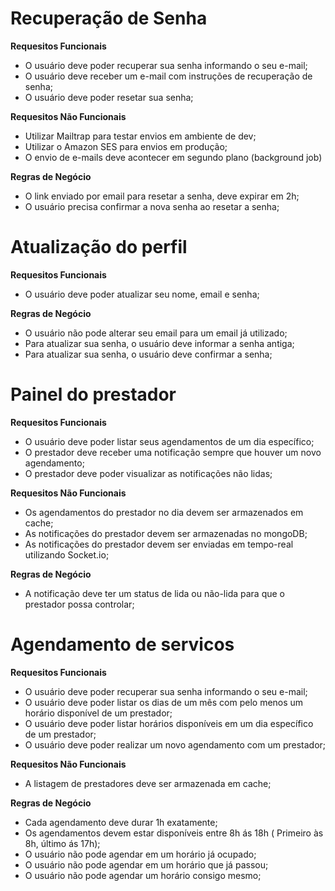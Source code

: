 # Recuperação de Senha

  **Requesitos Funcionais**

  - O usuário deve poder recuperar sua senha informando o seu e-mail;
  - O usuário deve receber um e-mail com instruções de recuperação de senha;
  - O usuário deve poder resetar sua senha;

  **Requesitos Não Funcionais**

  - Utilizar Mailtrap para testar envios em ambiente de dev;
  - Utilizar o Amazon SES para envios em produção;
  - O envio de e-mails deve acontecer em segundo plano (background job)

  **Regras de Negócio**

  - O link enviado por email para resetar a senha, deve expirar em 2h;
  - O usuário precisa confirmar a nova senha ao resetar a senha;


# Atualização do perfil

  **Requesitos Funcionais**

  - O usuário deve poder atualizar seu nome, email e senha;

  **Regras de Negócio**

  - O usuário não pode alterar seu email para um email já utilizado;
  - Para atualizar sua senha, o usuário deve informar a senha antiga;
  - Para atualizar sua senha, o usuário deve confirmar a senha;

# Painel do prestador

  **Requesitos Funcionais**

  - O usuário deve poder listar seus agendamentos de um dia específico;
  - O prestador deve receber uma notificação sempre que houver um novo agendamento;
  - O prestador deve poder visualizar as notificações não lidas;

  **Requesitos Não Funcionais**

  - Os agendamentos do prestador no dia devem ser armazenados em cache;
  - As notificações do prestador devem ser armazenadas no mongoDB;
  - As notificações do prestador devem ser enviadas em tempo-real utilizando Socket.io;

  **Regras de Negócio**

  - A notificação deve ter um status de lida ou não-lida para que o prestador possa controlar;


# Agendamento de servicos

  **Requesitos Funcionais**

  - O usuário deve poder recuperar sua senha informando o seu e-mail;
  - O usuário deve poder listar os dias de um mês com pelo menos um horário disponível de um prestador;
  - O usuário deve poder listar horários disponíveis em um dia específico de um prestador;
  - O usuário deve poder realizar um novo agendamento com um prestador;

  **Requesitos Não Funcionais**

  - A listagem de prestadores deve ser armazenada em cache;

  **Regras de Negócio**

  - Cada agendamento deve durar 1h exatamente;
  - Os agendamentos devem estar disponíveis entre 8h ás 18h ( Primeiro às 8h, último ás 17h);
  - O usuário não pode agendar em um horário já ocupado;
  - O usuário não pode agendar em um horário que já passou;
  - O usuário não pode agendar um horário consigo mesmo;
